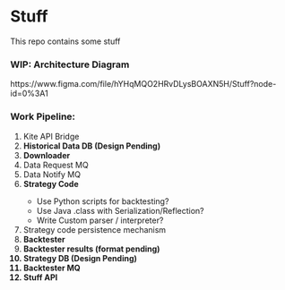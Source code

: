 # Stuff
This repo contains some stuff

<h3>WIP: Architecture Diagram </h3>
https://www.figma.com/file/hYHqMQO2HRvDLysBOAXN5H/Stuff?node-id=0%3A1

<h3>Work Pipeline:</h3>
<ol>
  <li>Kite API Bridge</li>
  <li><strong>Historical Data DB (Design Pending)</strong></li>
  <li><strong>Downloader</strong></li>
  <li>Data Request MQ</li>
  <li>Data Notify MQ</li>
  <li><strong>Strategy Code</strong></li>
    <ul>
      <li>Use Python scripts for backtesting?</li>
      <li>Use Java .class with Serialization/Reflection?</li>
      <li>Write Custom parser / interpreter?</li>
    </ul>
  <li>Strategy code persistence mechanism</li>  
  <li><strong>Backtester</strong></li>
  <li><strong>Backtester results (format pending)</li>
  <li><strong>Strategy DB (Design Pending)</strong></li>
  <li>Backtester MQ</li>
  <li>Stuff API</li>
</ol>
